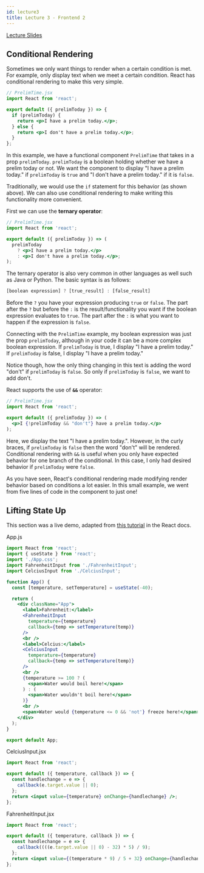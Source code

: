 ```yaml
---
id: lecture3
title: Lecture 3 - Frontend 2
---
```


[Lecture Slides](https://docs.google.com/presentation/d/1heis2PITlZCH75tmn3ht9DqmeXsLQi0a3bboTkNpM-g/edit?usp=sharing)

## Conditional Rendering

Sometimes we only want things to render when a certain condition is met. For
example, only display text when we meet a certain condition. React has
conditional rendering to make this very simple.

```jsx
// PrelimTime.jsx
import React from 'react';

export default ({ prelimToday }) => {
  if (prelimToday) {
    return <p>I have a prelim today.</p>;
  } else {
    return <p>I don't have a prelim today.</p>;
  }
};
```

In this example, we have a functional component `PrelimTime` that takes in a
prop `prelimToday`. `prelimToday` is a boolean holding whether we have a prelim
today or not. We want the component to display "I have a prelim today." if
`prelimToday` is `true` and "I don't have a prelim today." if it is `false`.

Traditionally, we would use the `if` statement for this behavior (as shown
above). We can also use conditional rendering to make writing this functionality
more convenient.

First we can use the **ternary operator**:

```jsx
// PrelimTime.jsx
import React from 'react';

export default ({ prelimToday }) => (
  prelimToday
    ? <p>I have a prelim today.</p>
    : <p>I don't have a prelim today.</p>;
);
```

The ternary operator is also very common in other languages as well such as
Java or Python. The basic syntax is as follows:

```javascript
[boolean expression] ? [true_result] : [false_result]
```

Before the `?` you have your expression producing `true` or `false`. The part
after the `?` but before the `:` is the result/functionality you want if the
boolean expression evaluates to `true`. The part after the `:` is what you want
to happen if the expression is `false`.

Connecting with the `PrelimTime` example, my boolean expression was just the
prop `prelimToday`, although in your code it can be a more complex boolean
expression. If `prelimToday` is true, I display "I have a prelim today." If
`prelimToday` is false, I display "I have a prelim today."

Notice though, how the only thing changing in this text is adding the word
"don't" if `prelimToday` is `false`. So only if `prelimToday` is `false`, we
want to add don't.

React supports the use of **`&&`** operator:

```jsx
// PrelimTime.jsx
import React from 'react';

export default ({ prelimToday }) => (
  <p>I {!prelimToday && "don't"} have a prelim today.</p>
);
```

Here, we display the text "I have a prelim today.". However, in the curly
braces, if `prelimToday` is `false` then the word "don't" will be rendered.
Conditional rendering with `&&` is useful when you only have expected behavior
for one branch of the conditional. In this case, I only had desired behavior if
`prelimToday` were `false`.

As you have seen, React's conditional rendering made modifying render behavior
based on conditions a lot easier. In this small example, we went from five lines
of code in the component to just one!

## Lifting State Up

This section was a live demo, adapted from [this tutorial]() in the React docs.

App.js
```jsx
import React from 'react';
import { useState } from 'react';
import './App.css';
import FahrenheitInput from './FahrenheitInput';
import CelciusInput from './CelciusInput';

function App() {
  const [temperature, setTemperature] = useState(-40);

  return (
    <div className="App">
      <label>Fahrenheit:</label>
      <FahrenheitInput
        temperature={temperature}
        callback={temp => setTemperature(temp)}
      />
      <br />
      <label>Celcius:</label>
      <CelciusInput
        temperature={temperature}
        callback={temp => setTemperature(temp)}
      />
      <br />
      {temperature >= 100 ? (
        <span>Water would boil here!</span>
      ) : (
        <span>Water wouldn't boil here!</span>
      )}
      <br />
      <span>Water would {temperature <= 0 && 'not'} freeze here!</span>
    </div>
  );
}

export default App;
```

CelciusInput.jsx

```jsx
import React from 'react';

export default ({ temperature, callback }) => {
  const handlechange = e => {
    callback(e.target.value || 0);
  };
  return <input value={temperature} onChange={handlechange} />;
};
```

FahrenheitInput.jsx

```jsx
import React from 'react';

export default ({ temperature, callback }) => {
  const handlechange = e => {
    callback((((e.target.value || 0) - 32) * 5) / 9);
  };
  return <input value={(temperature * 9) / 5 + 32} onChange={handlechange} />;
};
```
